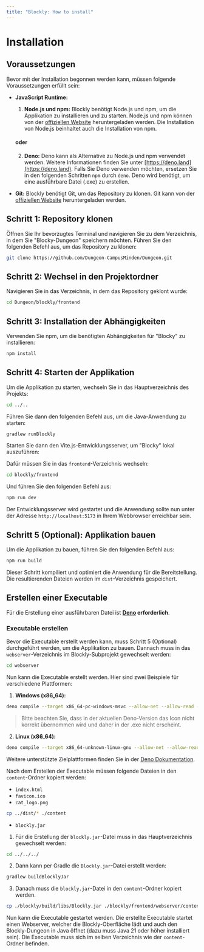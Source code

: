 ```yaml
---
title: "Blockly: How to install"
---
```


# Installation

## Voraussetzungen

Bevor mit der Installation begonnen werden kann, müssen folgende Voraussetzungen erfüllt sein:

* **JavaScript Runtime:**
  1. **Node.js und npm:** Blockly benötigt Node.js und npm, um die Applikation zu installieren und zu starten. Node.js und npm können von der [offiziellen Website](https://nodejs.org/en/) heruntergeladen werden. Die Installation von Node.js beinhaltet auch die Installation von npm.
  #### **oder**
  2. **Deno:** Deno kann als Alternative zu Node.js und npm verwendet werden. Weitere Informationen finden Sie unter [https://deno.land](https://deno.land). Falls Sie Deno verwenden möchten, ersetzen Sie in den folgenden Schritten `npm` durch `deno`.
  Deno wird benötigt, um eine ausführbare Datei (.exe) zu erstellen.


* **Git:** Blockly benötigt Git, um das Repository zu klonen. Git kann von der [offiziellen Website](https://git-scm.com/downloads) heruntergeladen werden.

## Schritt 1: Repository klonen

Öffnen Sie Ihr bevorzugtes Terminal und navigieren Sie zu dem Verzeichnis, in dem Sie "Blocky-Dungeon" speichern möchten. Führen Sie den folgenden Befehl aus, um das Repository zu klonen:

```bash
git clone https://github.com/Dungeon-CampusMinden/Dungeon.git
```

## Schritt 2: Wechsel in den Projektordner

Navigieren Sie in das Verzeichnis, in dem das Repository geklont wurde:

```bash
cd Dungeon/blockly/frontend
```

## Schritt 3: Installation der Abhängigkeiten

Verwenden Sie npm, um die benötigten Abhängigkeiten für "Blocky" zu installieren:

```bash
npm install
```

## Schritt 4: Starten der Applikation

Um die Applikation zu starten, wechseln Sie in das Hauptverzeichnis des Projekts:
```bash
cd ../..
```
Führen Sie dann den folgenden Befehl aus, um die Java-Anwendung zu starten:
```bash
gradlew runBlockly
```

Starten Sie dann den Vite.js-Entwicklungsserver, um "Blocky" lokal auszuführen:

Dafür müssen Sie in das `frontend`-Verzeichnis wechseln:
```bash
cd blockly/frontend
```
Und führen Sie den folgenden Befehl aus:
```bash
npm run dev
```

Der Entwicklungsserver wird gestartet und die Anwendung sollte nun unter der Adresse `http://localhost:5173` in Ihrem Webbrowser erreichbar sein.

## Schritt 5 (Optional): Applikation bauen

Um die Applikation zu bauen, führen Sie den folgenden Befehl aus:

```bash
npm run build
```

Dieser Schritt kompiliert und optimiert die Anwendung für die Bereitstellung. Die resultierenden Dateien werden im `dist`-Verzeichnis gespeichert.

## Erstellen einer Executable

Für die Erstellung einer ausführbaren Datei ist **[Deno](https://deno.land) erforderlich**.

### Executable erstellen

Bevor die Executable erstellt werden kann, muss Schritt 5 (Optional) durchgeführt werden, um die Applikation zu bauen. Dannach muss in das `webserver`-Verzeichnis im Blockly-Subprojekt gewechselt werden:

```bash
cd webserver
```

Nun kann die Executable erstellt werden. Hier sind zwei Beispiele für verschiedene Plattformen:

1. **Windows (x86_64):**
```bash
deno compile --target x86_64-pc-windows-msvc --allow-net --allow-read --allow-run --no-npm --output blockly_x86_64.exe --icon ./content/favicon.ico webserver.ts
```
> Bitte beachten Sie, dass in der aktuellen Deno-Version das Icon nicht korrekt übernommen wird und daher in der .exe nicht erscheint.

2. **Linux (x86_64):**
```bash
deno compile --target x86_64-unknown-linux-gnu --allow-net --allow-read --allow-run --no-npm --output blockly_x86_64.bin webserver.ts
```

Weitere unterstützte Zielplattformen finden Sie in der [Deno Dokumentation](https://docs.deno.com/runtime/reference/cli/compile/#supported-targets).

Nach dem Erstellen der Executable müssen folgende Dateien in den `content`-Ordner kopiert werden:
- `index.html`
- `favicon.ico`
- `cat_logo.png`
```bash
cp ../dist/* ./content
```
- `blockly.jar`
1. Für die Erstellung der `blockly.jar`-Datei muss in das Hauptverzeichnis gewechselt werden:
```bash
cd ../../../
```
2. Dann kann per Gradle die `Blockly.jar`-Datei erstellt werden:
```bash
gradlew buildBlocklyJar
```
3. Danach muss die `blockly.jar`-Datei in den `content`-Ordner kopiert werden.
```bash
cp ./blockly/build/libs/Blockly.jar ./blockly/frontend/webserver/content/blockly.jar
```

Nun kann die Executable gestartet werden. Die erstellte Executable startet einen Webserver, welcher die Blockly-Oberfläche lädt und auch den Blockly-Dungeon in Java öffnet (dazu muss Java 21 oder höher installiert sein). Die Executable muss sich im selben Verzeichnis wie der `content`-Ordner befinden.
